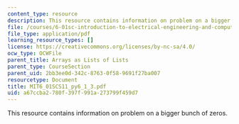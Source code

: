 ```yaml
---
content_type: resource
description: This resource contains information on problem on a bigger bunch of zeros.
file: /courses/6-01sc-introduction-to-electrical-engineering-and-computer-science-i-spring-2011/a67ccba2780f397f991a273799f459d7_MIT6_01SCS11_py6_1_3.pdf
file_type: application/pdf
learning_resource_types: []
license: https://creativecommons.org/licenses/by-nc-sa/4.0/
ocw_type: OCWFile
parent_title: Arrays as Lists of Lists
parent_type: CourseSection
parent_uid: 2bb3ee0d-342c-8763-0f58-9691f27ba007
resourcetype: Document
title: MIT6_01SCS11_py6_1_3.pdf
uid: a67ccba2-780f-397f-991a-273799f459d7
---
```

This resource contains information on problem on a bigger bunch of zeros.